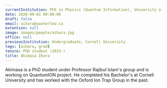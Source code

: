 ```yaml
---
currentInstitution: PhD in Physics (Quantum Information), University of Waterloo
date: 2020-09-01 00:00:00
draft: false
email: aihara@uwaterloo.ca
extention: null
image: images/people/aihara.jpg
office: null
previousInstitution: Undergraduate, Cornell University
tags: [aihara, grad]
tenure: PhD student (2023-)
title: Akimasa Ihara
---
```

Akimasa is a PhD student under Professor Rajibul Islam's group and is working on QuantumION project. He completed his Bachelor's at Cornell University and has worked with the Oxford Ion Trap Group in the past. 